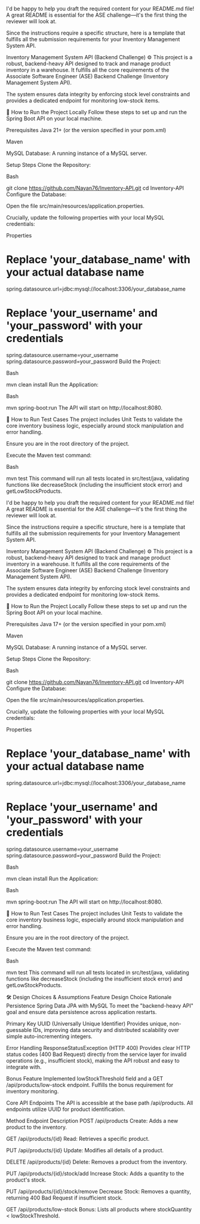 I'd be happy to help you draft the required content for your README.md file! A great README is essential for the ASE challenge—it's the first thing the reviewer will look at.

Since the instructions require a specific structure, here is a template that fulfills all the submission requirements for your Inventory Management System API.

Inventory Management System API (Backend Challenge) ⚙️
This project is a robust, backend-heavy API designed to track and manage product inventory in a warehouse. It fulfills all the core requirements of the Associate Software Engineer (ASE) Backend Challenge (Inventory Management System API).

The system ensures data integrity by enforcing stock level constraints and provides a dedicated endpoint for monitoring low-stock items.

🚀 How to Run the Project Locally
Follow these steps to set up and run the Spring Boot API on your local machine.

Prerequisites
Java 21+ (or the version specified in your pom.xml)

Maven

MySQL Database: A running instance of a MySQL server.

Setup Steps
Clone the Repository:

Bash

git clone https://github.com/Nayan76/Inventory-API.git
cd Inventory-API
Configure the Database:

Open the file src/main/resources/application.properties.

Crucially, update the following properties with your local MySQL credentials:

Properties

# Replace 'your_database_name' with your actual database name
spring.datasource.url=jdbc:mysql://localhost:3306/your_database_name
# Replace 'your_username' and 'your_password' with your credentials
spring.datasource.username=your_username
spring.datasource.password=your_password
Build the Project:

Bash

mvn clean install
Run the Application:

Bash

mvn spring-boot:run
The API will start on http://localhost:8080.

🧪 How to Run Test Cases
The project includes Unit Tests to validate the core inventory business logic, especially around stock manipulation and error handling.

Ensure you are in the root directory of the project.

Execute the Maven test command:

Bash

mvn test
This command will run all tests located in src/test/java, validating functions like decreaseStock (including the insufficient stock error) and getLowStockProducts.

I'd be happy to help you draft the required content for your README.md file! A great README is essential for the ASE challenge—it's the first thing the reviewer will look at.

Since the instructions require a specific structure, here is a template that fulfills all the submission requirements for your Inventory Management System API.

Inventory Management System API (Backend Challenge) ⚙️
This project is a robust, backend-heavy API designed to track and manage product inventory in a warehouse. It fulfills all the core requirements of the Associate Software Engineer (ASE) Backend Challenge (Inventory Management System API).

The system ensures data integrity by enforcing stock level constraints and provides a dedicated endpoint for monitoring low-stock items.

🚀 How to Run the Project Locally
Follow these steps to set up and run the Spring Boot API on your local machine.

Prerequisites
Java 17+ (or the version specified in your pom.xml)

Maven

MySQL Database: A running instance of a MySQL server.

Setup Steps
Clone the Repository:

Bash

git clone https://github.com/Nayan76/Inventory-API.git
cd Inventory-API
Configure the Database:

Open the file src/main/resources/application.properties.

Crucially, update the following properties with your local MySQL credentials:

Properties

# Replace 'your_database_name' with your actual database name
spring.datasource.url=jdbc:mysql://localhost:3306/your_database_name
# Replace 'your_username' and 'your_password' with your credentials
spring.datasource.username=your_username
spring.datasource.password=your_password
Build the Project:

Bash

mvn clean install
Run the Application:

Bash

mvn spring-boot:run
The API will start on http://localhost:8080.

🧪 How to Run Test Cases
The project includes Unit Tests to validate the core inventory business logic, especially around stock manipulation and error handling.

Ensure you are in the root directory of the project.

Execute the Maven test command:

Bash

mvn test
This command will run all tests located in src/test/java, validating functions like decreaseStock (including the insufficient stock error) and getLowStockProducts.

🛠️ Design Choices & Assumptions
Feature	                                                     Design Choice	                                                                                              Rationale
Persistence	                                         Spring Data JPA with MySQL	                                                                         To meet the "backend-heavy API" goal and ensure data persistence across application restarts.

Primary Key	                                      UUID (Universally Unique Identifier)	                                                  Provides unique, non-guessable IDs, improving data security and distributed scalability over simple auto-incrementing integers.

Error Handling	                                   ResponseStatusException (HTTP 400)	                                                     Provides clear HTTP status codes (400 Bad Request) directly from the service layer for invalid operations (e.g., insufficient                                                                                                                                                  stock), making the API robust and easy to integrate with.

Bonus Feature	                         Implemented lowStockThreshold field and a GET /api/products/low-stock endpoint.	                               Fulfills the bonus requirement for inventory monitoring.



Core API Endpoints
The API is accessible at the base path /api/products. All endpoints utilize UUID for product identification.

Method	                              Endpoint	                                  Description
POST	                            /api/products	                              Create: Adds a new product to the inventory.

GET	                             /api/products/{id}	                           Read: Retrieves a specific product.

PUT	                            /api/products/{id}	                           Update: Modifies all details of a product.

DELETE	                       /api/products/{id}	                             Delete: Removes a product from the inventory.

PUT	                           /api/products/{id}/stock/add	                   Increase Stock: Adds a quantity to the product's stock.

PUT	                          /api/products/{id}/stock/remove	                Decrease Stock: Removes a quantity, returning 400 Bad Request if insufficient stock.

GET	                          /api/products/low-stock	                        Bonus: Lists all products where stockQuantity < lowStockThreshold.
